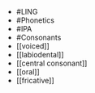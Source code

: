 - #LING
- #Phonetics
- #IPA
- #Consonants
- [[voiced]]
- [[labiodental]]
- [[central consonant]]
- [[oral]]
- [[fricative]]